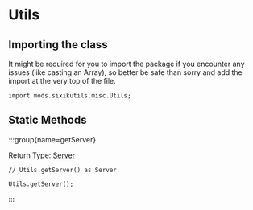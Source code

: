 # Utils

## Importing the class

It might be required for you to import the package if you encounter any issues (like casting an Array), so better be safe than sorry and add the import at the very top of the file.
```zenscript
import mods.sixikutils.misc.Utils;
```


## Static Methods

:::group{name=getServer}

Return Type: [Server](/mods/sixikutils/utils/game/ExpandServer)

```zenscript
// Utils.getServer() as Server

Utils.getServer();
```

:::

